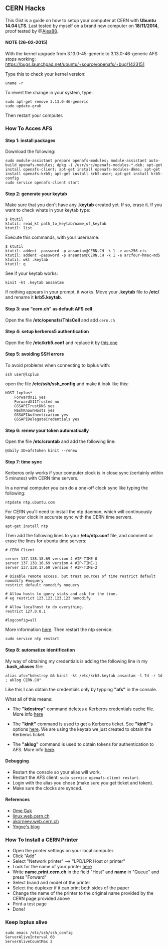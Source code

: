 CERN Hacks
----------
This Gist is a guide on how to setup your computer at CERN with __Ubuntu 14.04 LTS__. 
Last tested by myself on a brand new computer on __18/11/2014__, proof tested by @[Alea88](https://github.com/Alea88).

#### NOTE (26-02-2015)
With the kernel upgrade from 3.13.0-45-generic to 3.13.0-46-generic AFS stops working:
https://bugs.launchpad.net/ubuntu/+source/openafs/+bug/1423151

Type this to check your kernel version:

```
uname -r
```

To revert the change in your system, type:

```
sudo apt-get remove 3.13.0-46-generic
sudo update-grub
```

Then restart your computer.

### How To Acces AFS 

#### Step 1: install packages


Download the following:

```
sudo module-assistant prepare openafs-modules; module-assistant auto-build openafs-modules; dpkg -i /usr/src/openafs-modules-*.deb; apt-get install openafs-client; apt-get install openafs-modules-dkms; apt-get install openafs-krb5; apt-get install krb5-user; apt-get install krb5-config
sudo service openafs-client start
```

#### Step 2: generate your keytab

Make sure that you don't have any __.keytab__ created yet. If so, erase it. If you want to check whats in your keytab type:

```
$ ktutil
ktutil: read_kt path_to_keytab/name_of_keytab
ktutil: list
```
Execute this commands, with your username:
```
$ ktutil
ktutil: addent -password -p ansantam@CERN.CH -k 1 -e aes256-cts
ktutil: addent -password -p ansantam@CERN.CH -k 1 -e arcfour-hmac-md5
ktutil: wkt .keytab
ktutil: q
```

See if your keytab works:
```
kinit -kt .keytab ansantam
```

If nothing appears in your prompt, it works. Move your __.keytab__ file to __/etc/__ and rename it __krb5.keytab__.

#### Step 3: use "cern.ch" as default AFS cell

Open the file __/etc/openafs/ThisCell__ and add ``cern.ch`` 

#### Step 4: setup kerberos5 authentication

Open the file __/etc/krb5.conf__ and replace it by [this one](http://linux.web.cern.ch/linux/docs/krb5.conf)


#### Step 5: avoiding SSH errors

To avoid problems when connecting to lxplus with:
```
ssh user@lxplus
```
open the file __/etc/ssh/ssh_config__ and make it look like this:

```
HOST lxplus*
    ForwardX11 yes
    ForwardX11Trusted no
    GSSAPITrustDNS yes
    HashKnownHosts yes
    GSSAPIAuthentication yes
    GSSAPIDelegateCredentials yes
```

#### Step 6: renew your token automatically

Open the file __/etc/crontab__ and add the following line:

```
@daily ID=afstoken kinit --renew
```

#### Step 7: time sync

Kerberos only works if your computer clock is in close sync (certainly within 5 minutes) with CERN time servers. 

In a normal computer you can do a one-off clock sync like typing the following:

```
ntpdate ntp.ubuntu.com
```

For CERN you'll need to install the ntp daemon, which will continuously keep your clock in accurate sync with the CERN time servers.

```
apt-get install ntp
```

Then add the following lines to your __/etc/ntp.conf__ file, and comment or erase the lines for ubuntu time servers:
```
# CERN Client
                   
server 137.138.18.69 version 4 #IP-TIME-0
server 137.138.16.69 version 4 #IP-TIME-1
server 137.138.17.69 version 4 #IP-TIME-2
                   
# Disable remote access, but trust sources of time restrict default nomodify #noquery
restrict default nomodify noquery

# Allow hosts to query stats and ask for the time.
# eg restrict 123.123.123.123 nomodify

# Allow localhost to do everything.
restrict 127.0.0.1

#logconfig=all
```

More information [here](http://service-ntp.web.cern.ch/service-ntp/clientconfig.asp). Then restart the ntp service:

```
sudo service ntp restart
```

#### Step 8: automatize identification

My way of obtaining my credentials is adding the following line in my __.bash_aliases__ file: 

```
alias afs="kdestroy && kinit -kt /etc/krb5.keytab ansantam -l 7d -r 1d ; aklog CERN.CH"
```
Like this I can obtain the credentials only by typping __"afs"__ in the console.

What all of this means:

* The __"kdestroy"__ command deletes a Kerberos credentials cache file. More info [here](http://publib.boulder.ibm.com/infocenter/aix/v7r1/index.jsp?topic=%2Fcom.ibm.aix.cmds%2Fdoc%2Faixcmds3%2Fkdestroy.htm)

* The __"kinit"__ command is used to get a Kerberos ticket. See __"kinit"__'s options [here](http://linux.die.net/man/1/kinit). We are using the keytab we just created to obtain the Kerberos ticket.

* The __"aklog"__ command is used to obtain tokens for authentication to AFS. More info [here](http://docs.openafs.org/Reference/1/aklog.html).


#### Debugging

* Restart the console so your alias will work.
* Restart the AFS client: ``sudo service openafs-client restart``.
* Login with the alias you chose (make sure you get ticket and token).
* Make sure the clocks are synced.


#### References

* [Ome Gak](https://gist.github.com/OmeGak/9530124)
* [linux.web.cern.ch](http://linux.web.cern.ch/linux/docs/kerberos-access.shtml)
* [akorneev.web.cern.ch](http://akorneev.web.cern.ch/akorneev/howto/openafs.txt)
* [Yngve's blog](http://eothred.wordpress.com/2011/05/09/cern-and-kerberos-tokens/)

### How To Install a CERN Printer
- Open the printer settings on your local computer.
- Click "Add"
- Select "Network printer" --> "LPD/LPR Host or printer"
- Look for the name of your printer [here](https://printservice.web.cern.ch/printservice/UserTools/PrinterList.aspx)
- Write __name.print.cern.ch__ in the field "Host" and __name__ in "Queue" and press "Forward"
- Select brand and model of the printer
- Select the duplexer if it can print both sides of the paper
- Change the name of the printer to the original name provided by the CERN page provided above
- Print a test page
- Done!

### Keep lxplus alive
```
sudo emacs /etc/ssh/ssh_config
ServerAliveInterval 60
ServerAliveCountMax 2
```
